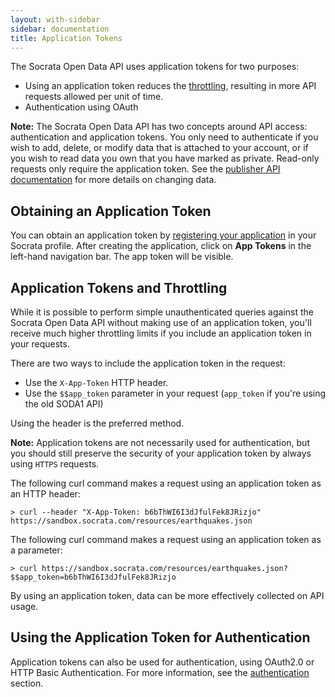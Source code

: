 ```yaml
---
layout: with-sidebar
sidebar: documentation
title: Application Tokens
---
```


The Socrata Open Data API uses application tokens for two purposes:
* Using an application token reduces the [throttling](/docs/throttling.html), resulting in more API requests allowed per unit of time.
* Authentication using OAuth

**Note:** The Socrata Open Data API has two concepts around API access: authentication and application tokens. You only need to authenticate if you wish to add, delete, or modify data that is attached to your account, or if you wish to read data you own that you have marked as private. Read-only requests only require the application token. See the [publisher API documentation](/publisher/getting-started/) for more details on changing data.

## Obtaining an Application Token

You can obtain an application token by [registering your application](http://opendata.socrata.com/profile/app_tokens) in your Socrata profile. After creating the application, click on **App Tokens** in the left-hand navigation bar. The app token will be visible.

## Application Tokens and Throttling

While it is possible to perform simple unauthenticated queries against the Socrata Open Data API without making use of an application token, you'll receive much higher throttling limits if you include an application token in your requests.

There are two ways to include the application token in the request:
* Use the `X-App-Token` HTTP header. 
* Use the `$$app_token` parameter in your request (`app_token` if you're using the old SODA1 API)
 
Using the header is the preferred method.

**Note:** Application tokens are not necessarily used for authentication, but you should still preserve the security of your application token by always using `HTTPS` requests.

The following curl command makes a request using an application token as an HTTP header:

    > curl --header "X-App-Token: b6bThWI6I3dJfulFek8JRizjo" https://sandbox.socrata.com/resources/earthquakes.json

The following curl command makes a request using an application token as a parameter:

    > curl https://sandbox.socrata.com/resources/earthquakes.json?$$app_token=b6bThWI6I3dJfulFek8JRizjo

By using an application token, data can be more effectively collected on API usage.

## Using the Application Token for Authentication
Application tokens can also be used for authentication, using OAuth2.0 or HTTP Basic Authentication. For more information, see the [authentication](/docs/authentication.html) section.


